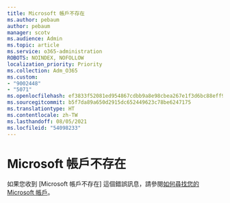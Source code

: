 ```yaml
---
title: Microsoft 帳戶不存在
ms.author: pebaum
author: pebaum
manager: scotv
ms.audience: Admin
ms.topic: article
ms.service: o365-administration
ROBOTS: NOINDEX, NOFOLLOW
localization_priority: Priority
ms.collection: Adm_O365
ms.custom:
- "9002448"
- "5071"
ms.openlocfilehash: ef3833f52081ed954867cdbb9a8e98cbea267e1f3d6bc88eff93c09550a00805
ms.sourcegitcommit: b5f7da89a650d2915dc652449623c78be6247175
ms.translationtype: HT
ms.contentlocale: zh-TW
ms.lasthandoff: 08/05/2021
ms.locfileid: "54098233"
---
```

# <a name="microsoft-account-does-not-exist"></a>Microsoft 帳戶不存在

如果您收到 [Microsoft 帳戶不存在] 這個錯誤訊息，請參閱[如何尋找您的 Microsoft 帳戶](https://support.microsoft.com/help/13811/microsoft-account-how-to-find)。
